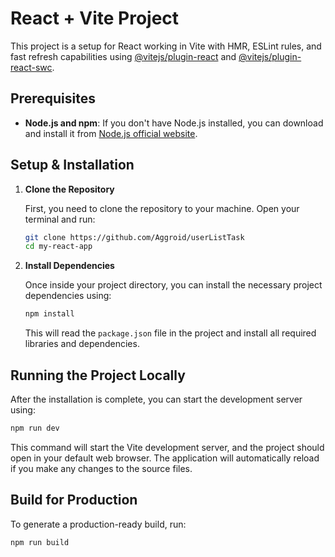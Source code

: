 # React + Vite Project

This project is a setup for React working in Vite with HMR, ESLint rules, and fast refresh capabilities using [@vitejs/plugin-react](https://github.com/vitejs/vite-plugin-react/blob/main/packages/plugin-react/README.md) and [@vitejs/plugin-react-swc](https://github.com/vitejs/vite-plugin-react-swc).

## Prerequisites

- **Node.js and npm**: If you don't have Node.js installed, you can download and install it from [Node.js official website](https://nodejs.org/).

## Setup & Installation

1. **Clone the Repository**
   
   First, you need to clone the repository to your machine. Open your terminal and run:

   ```bash
   git clone https://github.com/Aggroid/userListTask
   cd my-react-app
   ```

2. **Install Dependencies**

   Once inside your project directory, you can install the necessary project dependencies using:

   ```bash
   npm install
   ```

   This will read the `package.json` file in the project and install all required libraries and dependencies.

## Running the Project Locally

After the installation is complete, you can start the development server using:

```bash
npm run dev
```

This command will start the Vite development server, and the project should open in your default web browser. The application will automatically reload if you make any changes to the source files.

## Build for Production

To generate a production-ready build, run:

```bash
npm run build
```

